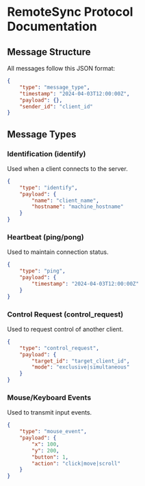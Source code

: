 # RemoteSync Protocol Documentation

## Message Structure
All messages follow this JSON format:
```json
{
    "type": "message_type",
    "timestamp": "2024-04-03T12:00:00Z",
    "payload": {},
    "sender_id": "client_id"
}
```

## Message Types

### Identification (identify)
Used when a client connects to the server.
```json
{
    "type": "identify",
    "payload": {
        "name": "client_name",
        "hostname": "machine_hostname"
    }
}
```

### Heartbeat (ping/pong)
Used to maintain connection status.
```json
{
    "type": "ping",
    "payload": {
        "timestamp": "2024-04-03T12:00:00Z"
    }
}
```

### Control Request (control_request)
Used to request control of another client.
```json
{
    "type": "control_request",
    "payload": {
        "target_id": "target_client_id",
        "mode": "exclusive|simultaneous"
    }
}
```

### Mouse/Keyboard Events
Used to transmit input events.
```json
{
    "type": "mouse_event",
    "payload": {
        "x": 100,
        "y": 200,
        "button": 1,
        "action": "click|move|scroll"
    }
}
```
